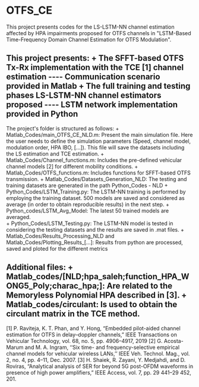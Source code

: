 # OTFS_CE
This project presents codes for the LS-LSTM-NN channel estimation affected by HPA impairments proposed for OTFS channels in "LSTM-Based Time-Frequency Domain Channel Estimation for OTFS Modulation".

This project presents:
	+ The SFFT-based OTFS Tx-Rx implementation with the TCE [1] channel estimation
		---- Communication scenario provided in Matlab
	+ The full training and testing phases LS-LSTM-NN channel estimators proposed
		---- LSTM network implementation provided in Python
----------------------------------------------------------------------------------------------------------------------
The project's folder is structured as follows:
	+ Matlab_Codes/main_OTFS_CE_NLD.m: Present the main simulation file. Here the user needs to define the simulation parameters (Speed, channel model, modulation order, HPA IBO, [...]). This file will save the datasets including the LS estimation and TCE estimation.
	+ Matlab_Codes/Channel_functions.m: Includes the pre-defined vehicular channel models [2] for different mobility conditions.
	+ Matlab_Codes/OTFS_functions.m: Includes functions for SFFT-based OTFS transmission.
	+ Matlab_Codes/Datasets_Generation_NLD: The testing and training datasets are generated in the path Python_Codes - NLD
	+ Python_Codes/LSTM_Training.py:  The LSTM-NN training is performed by employing the training dataset. 500 models are saved and considered as average (in order to obtain reproducible results) in the next step.
	+ Python_codes/LSTM_Avg_Model: The latest 50 trained models are averaged.	  
	+ Python_Codes/LSTM_Testing.py: The LSTM-NN model is tested in considering the testing datasets and the results are saved in .mat files.
	+ Matlab_Codes/Results_Processing_NLD and Matlab_Codes/Plotting_Results_[...]: Results from python are processed, saved and ploted for the different metrics

Additional files:
	+ Matlab_codes/[NLD;hpa_saleh;function_HPA_WONG5_Poly;charac_hpa;]: Are related to the Memoryless Polynomial HPA described in [3].
	+ Matlab_codes/circulant: Is used to obtain the circulant matrix in the TCE method.
----------------------------------------------------------------------------------------------------------------------
[1] P. Raviteja, K. T. Phan, and Y. Hong, “Embedded pilot-aided channel estimation for OTFS in delay–doppler channels,” IEEE Transactions on Vehicular Technology, vol. 68, no. 5, pp. 4906–4917, 2019
[2] G. Acosta-Marum and M. A. Ingram, ‘‘Six time- and frequency-selective empirical channel models for vehicular wireless LANs,’’ IEEE Veh. Technol. Mag., vol. 2, no. 4, pp. 4–11, Dec. 2007.
[3] H. Shaiek, R. Zayani, Y. Medjahdi, and D. Roviras, “Analytical analysis of SER for beyond 5G post-OFDM waveforms in presence of high power amplifiers,” IEEE Access, vol. 7, pp. 29 441–29 452, 201.
